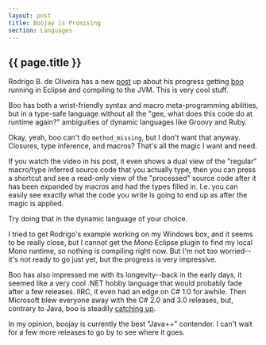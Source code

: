 ```yaml
---
layout: post
title: Boojay is Promising
section: Languages
---
```


<h2>{{ page.title }}</h2>

Rodrigo B. de Oliveira has a new [post][1] up about his progress getting [boo][2] running in Eclipse and compiling to the JVM. This is very cool stuff.

Boo has both a wrist-friendly syntax and macro meta-programming abilities, but in a type-safe language without all the "gee, what does this code do at runtime again?" ambiguities of dynamic languages like Groovy and Ruby.

Okay, yeah, boo can't do `method_missing`, but I don't want that anyway. Closures, type inference, and macros? That's all the magic I want and need.

If you watch the video in his post, it even shows a dual view of the "regular" macro/type inferred source code that you actually type, then you can press a shortcut and see a read-only view of the "processed" source code after it has been expanded by macros and had the types filled in. I.e. you can easily see exactly what the code you write is going to end up as after the magic is applied.

Try doing that in the dynamic language of your choice.

I tried to get Rodrigo's example working on my Windows box, and it seems to be really close, but I cannot get the Mono Eclipse plugin to find my local Mono runtime, so nothing is compiling right now. But I'm not too worried--it's not ready to go just yet, but the progress is very impressive.

Boo has also impressed me with its longevity--back in the early days, it seemed like a very cool .NET hobby language that would probably fade after a few releases. IIRC, it even had an edge on C# 1.0 for awhile. Then Microsoft blew everyone away with the C# 2.0 and 3.0 releases, but, contrary to Java, boo is steadily [catching up][3].

In my opinion, boojay is currently the best "Java++" contender. I can't wait for a few more releases to go by to see where it goes.

[1]: http://blogs.codehaus.org/people/bamboo/archives/001751_experience_boojay_with_monolipse.html 
[2]: http://boo.codehaus.org
[3]: http://docs.codehaus.org/display/BOO/2009/01/27/Boo+0.9+is+here!

